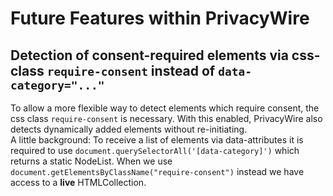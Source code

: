 # Future Features within PrivacyWire

## Detection of consent-required elements via css-class `require-consent` instead of `data-category="..."`
To allow a more flexible way to detect elements which require consent, the css class `require-consent` is necessary. With this enabled, PrivacyWire also detects dynamically added elements without re-initiating.  
A little background: To receive a list of elements via data-attributes it is required to use `document.querySelectorAll('[data-category]')` which returns a static NodeList. When we use `document.getElementsByClassName("require-consent")` instead we have access to a **live** HTMLCollection.